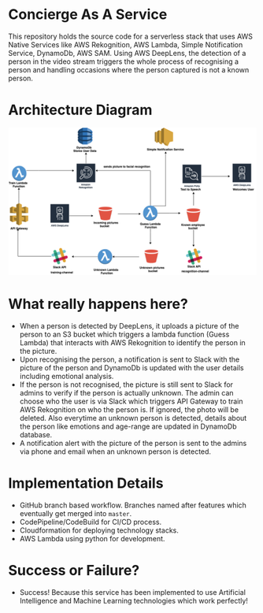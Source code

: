  # Concierge As A Service

This repository holds the source code for a serverless stack that uses AWS Native Services like AWS Rekognition, AWS Lambda, Simple Notification Service, DynamoDb, AWS SAM. Using AWS DeepLens, the detection of a person in the video stream triggers the whole process of recognising a person and handling occasions where the person captured is not a known person.

# Architecture Diagram

 ![Architecture](architecture/Xplorers.png "Serverless Architecture")

# What really happens here?

- When a person is detected by DeepLens, it uploads a picture of the person to an S3 bucket which triggers a lambda function (Guess Lambda) that interacts with AWS Rekognition to identify the person in the picture.
- Upon recognising the person, a notification is sent to Slack with the picture of the person and DynamoDb is updated with the user details including emotional analysis.
- If the person is not recognised, the picture is still sent to Slack for admins to verify if the person is actually unknown. The admin can choose who the user is via Slack which triggers API Gateway to train AWS Rekognition on who the person is. If ignored, the photo will be deleted. Also everytime an unknown person is detected, details about the person like emotions and age-range are updated in DynamoDb database.
- A notification alert with the picture of the person is sent to the admins via phone and email when an unknown person is detected.

# Implementation Details

- GitHub branch based workflow. Branches named after features which eventually get merged into `master`.
- CodePipeline/CodeBuild for CI/CD process.
- Cloudformation for deploying technology stacks.
- AWS Lambda using python for development.

# Success or Failure?

- Success! Because this service has been implemented to use Artificial Intelligence and Machine Learning technologies which work perfectly!